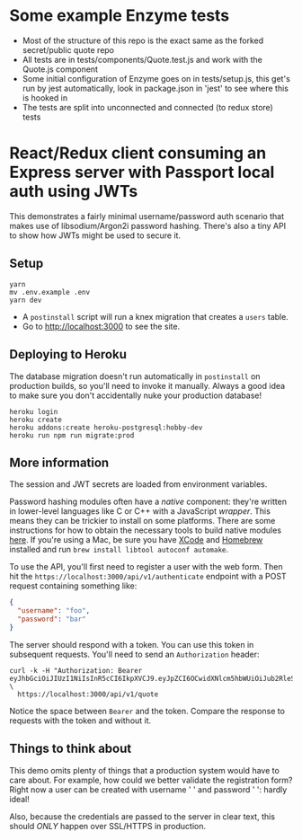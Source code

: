 # Some example Enzyme tests

- Most of the structure of this repo is the exact same as the forked secret/public quote repo
- All tests are in tests/components/Quote.test.js and work with the Quote.js component
- Some initial configuration of Enzyme goes on in tests/setup.js, this get's run by jest automatically, look in package.json in 'jest' to see where this is hooked in
- The tests are split into unconnected and connected (to redux store) tests














# React/Redux client consuming an Express server with Passport local auth using JWTs

This demonstrates a fairly minimal username/password auth scenario that makes use of libsodium/Argon2i password hashing. There's also a tiny API to show how JWTs might be used to secure it.


## Setup

```shell
yarn
mv .env.example .env
yarn dev
```

* A `postinstall` script will run a knex migration that creates a `users` table.
* Go to [http://localhost:3000](http://localhost:3000) to see the site.


## Deploying to Heroku

The database migration doesn't run automatically in `postinstall` on production builds, so you'll need to invoke it manually. Always a good idea to make sure you don't accidentally nuke your production database!

```shell
heroku login
heroku create
heroku addons:create heroku-postgresql:hobby-dev
heroku run npm run migrate:prod
```

## More information

The session and JWT secrets are loaded from environment variables.

Password hashing modules often have a _native_ component: they're written in lower-level languages like C or C++ with a JavaScript _wrapper_. This means they can be trickier to install on some platforms. There are some instructions for how to obtain the necessary tools to build native modules [here](https://github.com/dev-academy-programme/orientation/blob/master/installation/node.md). If you're using a Mac, be sure you have [XCode](https://itunes.apple.com/us/app/xcode/id497799835) and [Homebrew](https://brew.sh) installed and run `brew install libtool autoconf automake`.

To use the API, you'll first need to register a user with the web form. Then hit the `https://localhost:3000/api/v1/authenticate` endpoint with a POST request containing something like:

```json
{ 
  "username": "foo",
  "password": "bar"
}
```

The server should respond with a token. You can use this token in subsequent requests. You'll need to send an `Authorization` header:

```shell
curl -k -H "Authorization: Bearer eyJhbGciOiJIUzI1NiIsInR5cCI6IkpXVCJ9.eyJpZCI6OCwidXNlcm5hbWUiOiJub2RleSIsImlhdCI6MTQ4NTM5NDc3MCwiZXhwIjoxNDg1NDgxMTcwfQ.EVo65RYtRlA9HTOiIqaG_aDfSE7xMedbr7JMeDlt5kE" \
  https://localhost:3000/api/v1/quote
```

Notice the space between `Bearer` and the token. Compare the response to requests with the token and without it.


## Things to think about

This demo omits plenty of things that a production system would have to care about. For example, how could we better validate the registration form? Right now a user can be created with username ' ' and password ' ': hardly ideal!

Also, because the credentials are passed to the server in clear text, this should _ONLY_ happen over SSL/HTTPS in production.
